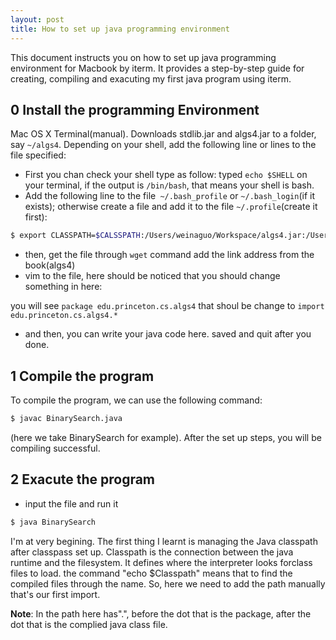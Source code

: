 ```yaml
--- 
layout: post 
title: How to set up java programming environment 
---
```


This document instructs you on how to set up java programming environment for
Macbook by iterm. It provides a step-by-step guide for creating, compiling and
exacuting my first java program using iterm.

0 Install the programming Environment 
-------------------------------------

Mac OS X Terminal(manual). Downloads stdlib.jar and algs4.jar to a folder, say
`~/algs4`. Depending on your shell, add the following line or lines to the file
specified:

* First you chan check your shell type as follow: typed `echo $SHELL` on your
terminal, if the output is `/bin/bash`, that means your shell is bash.
* Add the following line to the file` ~/.bash_profile` or `~/.bash_login`(if it
  exists); otherwise create a file and add it to the file `~/.profile`(create it
first):

```sh 
$ export CLASSPATH=$CALSSPATH:/Users/weinaguo/Workspace/algs4.jar:/Users/weinaguo/Workspace/edu.princeton.cs.algs4
```

* then, get the file through `wget` command add the link address from the
  book(algs4)
* vim to the file, here should be noticed that you should change something in
  here:

you will see `package edu.princeton.cs.algs4` that shoul be change to
`import edu.princeton.cs.algs4.*`

* and then, you can write your java code here. saved and quit after you done.

1 Compile the program 
----------------------
To compile the program, we can use the following command:

```sh
$ javac BinarySearch.java 
```

(here we take BinarySearch for example). After the set up steps, you will be
compiling successful.

2 Exacute the program 
---------------------

* input the file and run it 
```sh 
$ java BinarySearch 
```

I'm at very begining. The first thing I learnt is managing the Java
classpath after classpass set up. Classpath is the connection between the java
runtime and the filesystem. It defines where the interpreter looks forclass
files to load. the command "echo $Classpath" means that to find the compiled
files through the name. So, here we need to add the path manually that's our
first import. 

**Note**: In the path here has".", before the dot that is the package, after
the dot that is the complied java class file.
